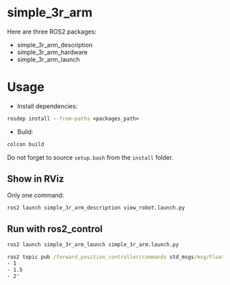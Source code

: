 # simple_3r_arm
Here are three ROS2 packages:
- simple_3r_arm_description
- simple_3r_arm_hardware
- simple_3r_arm_launch

# Usage
- Install dependencies:
```cmd
rosdep install --from-paths <packages_path>
```

- Build:
```cmd
colcon build
```

Do not forget to source `setup.bash` from the `install` folder.

## Show in RViz
Only one command:  
```
ros2 launch simple_3r_arm_description view_robot.launch.py
```

## Run with ros2_control
```cmd
ros2 launch simple_3r_arm_launch simple_3r_arm.launch.py
```  

```cmd
ros2 topic pub /forward_position_controller/commands std_msgs/msg/Float64MultiArray "data:
- 1
- 1.5
- 2"
```